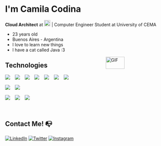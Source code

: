 # I'm Camila Codina 

**Cloud Architect** at <img src="https://upload.wikimedia.org/wikipedia/commons/thumb/c/c1/Google_%22G%22_logo.svg/768px-Google_%22G%22_logo.svg.png" width="20"> | Computer Engineer Student at University of CEMA

- 23 years old 
- Buenos Aires - Argentina 
- I love to learn new things 
- I have a cat called Java :3 

<img width = "35%" align="right" alt="GIF" height="10%" src="https://media.giphy.com/media/LmNwrBhejkK9EFP504/giphy.gif" />


## Technologies

<!--Desarrollo-->
<p align="left">
  <img src="https://img.shields.io/badge/-Python-000?&logo=python&labelColor=1F2430&color=1F2430&logoColor=1eafcc"></img>
  &nbsp&nbsp
  <img src="https://img.shields.io/badge/-C-000?&logo=c&labelColor=1F2430&color=1F2430&logoColor=3eb8e8"></img>
  &nbsp&nbsp
  <img src="https://img.shields.io/badge/-HTML5-000?&logo=html5&labelColor=1F2430&color=1F2430&logoColor=F1662A"></img>
  &nbsp&nbsp
  <img src="https://img.shields.io/badge/-CSS3-000?&logo=css3&labelColor=1F2430&color=1F2430&logoColor=27AAE0"></img>
  &nbsp&nbsp
  <img src="https://img.shields.io/badge/-JavaScript-000?&logo=javascript&labelColor=1F2430&color=1F2430&logoColor=F7DF1E"></img>
  &nbsp&nbsp
  <img src="https://img.shields.io/badge/-Node.js-000?&logo=node.js&labelColor=1F2430&color=1F2430&logoColor=82AE1B"></img> 
  &nbsp&nbsp
  <img src="https://img.shields.io/badge/-Bootstrap-000?&logo=bootstrap&labelColor=1F2430&color=1F2430&logoColor=c683f7"></img>
  &nbsp&nbsp
</p>


<!--DevOps-->
<p align="left">  
  <img src="https://img.shields.io/badge/-Git-000?&logo=Git&labelColor=1F2430&color=1F2430&logoColor=e8e8e8"></img>
  &nbsp&nbsp
  <img src="https://img.shields.io/badge/-Tekton-000?&logo=tekton&labelColor=1F2430&color=1F2430&logoColor=38d1f7%22%3E%3C"></img>  
  &nbsp&nbsp
</p>



<!--Arquitectura-->
<p align="left">
  <img src="https://img.shields.io/badge/-GoogleCloud-000?&logo=GoogleCloud&labelColor=1F2430&color=1F2430&logoColor=38d1f7"></img>
  &nbsp&nbsp
  <img src="https://img.shields.io/badge/-Docker-000?&logo=docker&labelColor=1F2430&color=1F2430&logoColor=38d1f7"></img>
  &nbsp&nbsp
  <img src="https://img.shields.io/badge/-kubernetes-000?&logo=kubernetes&labelColor=1F2430&color=1F2430&logoColor=38d1f7"></img>
  &nbsp&nbsp
</p>
<br>



## Contact Me! :mailbox_with_no_mail:

<a href="https://www.linkedin.com/in/camila-codina-48ab64193/" target="_blank"><img src="https://img.shields.io/badge/LinkedIn-%230077B5.svg?&style=flat-square&logo=linkedin&logoColor=white" alt="LinkedIn"></a>
<a href="https://twitter.com/CamyCodi" target="_blank"><img src="https://img.shields.io/badge/-Twitter-1da1f2?style=flat-square&labelColor=1da1f2&logo=twitter&logoColor=white" alt="Twitter"></a>
<a href="https://www.instagram.com/camy.code/" target="_blank"><img src="https://img.shields.io/badge/Instagram-%23E4405F.svg?&style=flat-square&logo=instagram&logoColor=white" alt="Instagram"></a>

